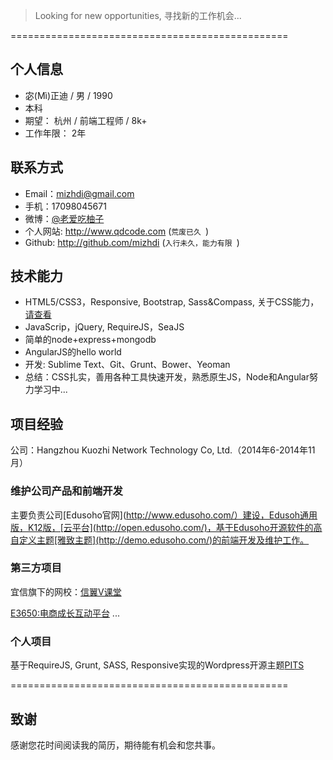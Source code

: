 >Looking for new opportunities, 寻找新的工作机会...

================================================

## 个人信息
- 宓(Mì)正迪 / 男 / 1990
- 本科
- 期望： 杭州 / 前端工程师 / 8k+
- 工作年限： 2年


## 联系方式
- Email：<mizhdi@gmail.com>
- 手机：17098045671
- 微博：[@老爱吃柚子](http://weibo.com/208882431/)
- 个人网站: http://www.qdcode.com (```荒废已久 ```)
- Github: http://github.com/mizhdi (```入行未久，能力有限 ```)

## 技术能力
- HTML5/CSS3，Responsive, Bootstrap, Sass&Compass,  关于CSS能力，[请查看](https://www.evernote.com/shard/s63/sh/8ea9d850-eec4-41f5-8ad6-d388b0816053/76b2227e8777203f4840dfc0ca1eec43)
- JavaScrip，jQuery, RequireJS，SeaJS
- 简单的node+express+mongodb
- AngularJS的hello world
- 开发: Sublime Text、Git、Grunt、Bower、Yeoman
- 总结：CSS扎实，善用各种工具快速开发，熟悉原生JS，Node和Angular努力学习中...

## 项目经验
公司：Hangzhou Kuozhi Network Technology Co, Ltd.（2014年6-2014年11月）

### 维护公司产品和前端开发
主要负责公司[Edusoho官网](http://www.edusoho.com/）建设，Edusoh通用版，K12版，[云平台](http://open.edusoho.com/)，基于Edusoho开源软件的高自定义主题[雅致主题](http://demo.edusoho.com/)的前端开发及维护工作。

### 第三方项目
宜信旗下的网校：[信翼V课堂](http://vooc.com.cn/)

[E3650:电商成长互动平台](http://e3650.com/)
...

### 个人项目
基于RequireJS, Grunt, SASS, Responsive实现的Wordpress开源主题[PITS](https://github.com/mizhdi/PITS)

================================================

## 致谢
感谢您花时间阅读我的简历，期待能有机会和您共事。
